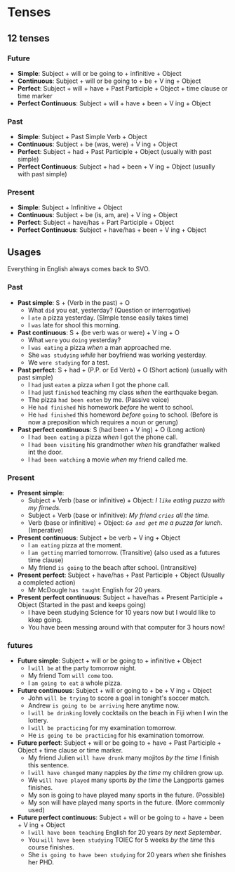 # Tenses

## 12 tenses

### Future

- **Simple**: Subject + will or be going to + infinitive + Object
- **Continuous**: Subject + will or be going to + be + V ing + Object
- **Perfect**: Subject + will + have + Past Participle + Object + time clause or time marker
- **Perfect Continuous**: Subject + will + have + been + V ing + Object

### Past

- **Simple**: Subject + Past Simple Verb + Object
- **Continuous**: Subject + be (was, were) + V ing + Object
- **Perfect**: Subject + had + Past Participle + Object (usually with past simple)
- **Perfect Continuous**: Subject + had + been + V ing + Object (usually with past simple)

### Present

- **Simple**: Subject + Infinitive + Object
- **Continuous**: Subject + be (is, am, are) + V ing + Object
- **Perfect**: Subject + have/has + Part Participle + Object
- **Perfect Continuous**: Subject + have/has + been + V ing + Object

## Usages

Everything in English always comes back to SVO.

### Past

- **Past simple**: S + (Verb in the past) + O
  - What `did` you eat, yesterday? (Question or interrogative)
  - I `ate` a pizza yesterday. (SImple tense easily takes time)
  - I `was` late for shool this morning.
- **Past continuous**: S + (be verb was or were) + V ing + O
  - What `were` you `doing` yesterday?
  - I `was eating` a pizza _when_ a man approached me.
  - She `was studying` _while_ her boyfriend was working yesterday.
  - We `were studying` for a test.
- **Past perfect**: S + had + (P.P. or Ed Verb) + O (Short action) (usually with past simple)
  - I `had` just `eaten` a pizza _when_ I got the phone call.
  - I `had` just `finished` teaching my class _when_ the earthquake began.
  - The pizza `had been eaten` by me. (Passive voice)
  - He `had finished` his homework _before_ he went to school.
  - He `had finished` this homeword _before_ `going` to school. (Before is now a preposition which requires a noun or gerung)
- **Past perfect continuous**: S (had been + V ing) + O (Long action)
  - I `had been eating` a pizza _when_ I got the phone call.
  - I `had been visiting` his grandmother _when_ his grandfather walked int the door.
  - I `had been watching` a movie _when_ my friend called me.

### Present

- **Present simple**:
  - Subject + Verb (base or infinitive) + Object: _I `like` eating puzza with my firneds._
  - Subject + Verb (base or infinitive): _My friend `cries` all the time._
  - Verb (base or infinitive) + Object: _`Go and get` me a puzza for lunch._ (Imperative)
- **Present continuous**: Subject + be verb + V ing + Object
  - I `am eating` pizza at the moment.
  - I `am getting` married tomorrow. (Transitive) (also used as a futures time clause)
  - My friend `is going` to the beach after school. (Intransitive)
- **Present perfect**: Subject + have/has + Past Participle + Object (Usually a completed action)
  - Mr McDougle `has taught` English for 20 years.
- **Present perfect continuous**: Subject + have/has + Present Participle + Object (Started in the past and keeps going)
  - I have been studying Science for 10 years now but I would like to kkep going.
  - You have been messing around with that computer for 3 hours now!

### futures

- **Future simple**: Subject + will or be going to + infinitive + Object
  - I `will be` at the party tomorrow night.
  - My friend Tom `will come` too.
  - I `am going to eat` a whole pizza.
- **Future continuous**: Subject + will or going to + be + V ing + Object
  - John `will be trying` to score a goal in tonight's soccer match.
  - Andrew `is going to be arriving` here anytime now.
  - I `will be drinking` lovely cocktails on the beach in Fiji when I win the lottery.
  - I `will be practicing` for my examination tomorrow.
  - He `is going to be practicing` for his examination tomorrow.
- **Future perfect**: Subject + will or be going to + have + Past Participle + Object + time clause or time marker.
  - My friend Julien `will have drunk` many mojitos _by the time_ I finish this sentence.
  - I `will have changed` many nappies _by the time_ my children grow up.
  - We `will have played` many sports _by the time_ the Langports games finishes.
  - My son is going to have played many sports in the future. (Possible)
  - My son will have played many sports in the future. (More commonly used)
- **Future perfect continuous**: Subject + will or be going to + have + been + V ing + Object
  - I `will have been teaching` English for 20 years _by next September_.
  - You `will have been studying` TOIEC for 5 weeks _by the time_ this course finishes.
  - She `is going to have been studying` for 20 years _when_ she finishes her PHD.
